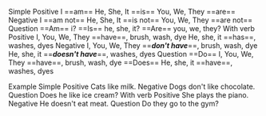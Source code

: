 Simple
	Positive
		I ==am==
		He, She, It ==is==
		You, We, They ==are==
	Negative
		I ==am not==
		He, She, It ==is not==
		You, We, They ==are not==
	Question
		==Am== i?
		==Is== he, she, it?
		==Are== you, we, they?
With verb
	Positive
		I, You, We, They ==have==, brush, wash, dye
		He, she, it ==has==, washes, dyes
	Negative
		I, You, We, They ==***don't have***==, brush, wash, dye
		He, she, it ==***doesn't have***==, washes, dyes
	Question
		==Do== I, You, We, They ==have==, brush, wash, dye
		==Does== He, she, it ==have==, washes, dyes

Example
	Simple
		Positive
			Cats like milk.
		Negative
			Dogs don't like chocolate.
		Question
			Does he like ice cream?
	With verb
		Positive
			She plays the piano.
		Negative
			He doesn't eat meat.
		Question
			Do they go to the gym?